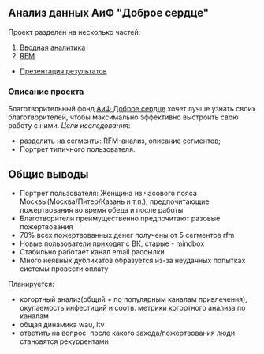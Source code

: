 ## Анализ данных АиФ "Доброе сердце"
Проект разделен на несколько частей:
1. [Вводная аналитика](https://github.com/katerinabazh/profile/blob/main/АиФ%20Доброе%20сердце/aif_step1.ipynb)
2. [RFM](https://github.com/katerinabazh/profile/blob/main/АиФ%20Доброе%20сердце/aif_rfm_step2.ipynb)

- [Презентация результатов](https://github.com/katerinabazh/profile/blob/main/АиФ%20Доброе%20сердце/АиФ%20Доброе%20сердце.pdf)
### Описание проекта  
Благотворительный фонд [АиФ Доброе сердце](https://dobroe.aif.ru/about-us/) хочет лучше узнать своих благотворителей, чтобы максимально эффективно выстроить свою работу с ними.
_Цели исследования_:  
- разделить на сегменты: RFM-анализ, описание сегментов;  
- Портрет типичного пользователя.  

## Общие выводы
- Портрет пользователя: Женщина из часового пояса Москвы(Москва/Питер/Казань и т.п.), предпочитающие пожертвования во время обеда и после работы
- Благотворители преимущественно предпочитают разовые пожертвования
- 70% всех пожертвованных денег получены от 5 сегментов rfm
- Новые пользователи приходят с ВК, старые - mindbox
- Стабильно работает канал email рассылки
- Много неявных дубликатов образуется из-за неудачных попытках системы провести оплату

Планируется:
- когортный анализ(общий + по популярным каналам привлечения), окупаемость инфестиций и соотв. метрики когортного анализа по каналам
- общая динамика wau, ltv
- ответить на вопрос: после какого захода/пожертвования люди становятся рекуррентами

